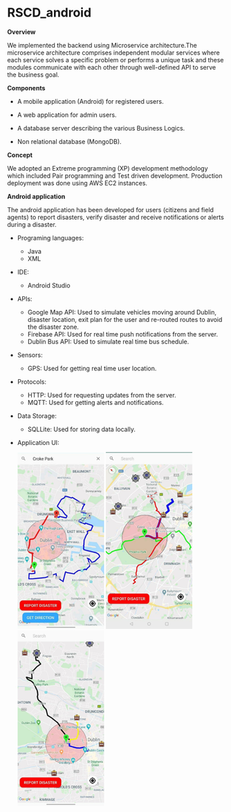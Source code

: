 # RSCD_android

**Overview**

We implemented the backend using Microservice architecture.The microservice architecture comprises independent modular services where each service solves a specific problem or performs a unique task and these modules communicate with each other through well-defined API to serve the business goal.

**Components**

* A mobile application (Android) for registered users.

* A web application for admin users.

* A database server describing the various Business Logics.

* Non relational database (MongoDB).

**Concept**

We adopted an Extreme programming (XP) development methodology which included Pair programming and Test driven development. 
Production deployment was done using AWS EC2 instances.

**Android application**

The android application has been developed for users (citizens and field agents) to report disasters, verify disaster and receive notifications or alerts during a disaster.

* Programing languages:
    * Java
    * XML

* IDE:
    * Android Studio

* APIs:
    * Google Map API: Used to simulate vehicles moving around Dublin, disaster location, exit plan for the user and re-routed routes to avoid the disaster zone.
    * Firebase API: Used for real time push notifications from the server.
    * Dublin Bus API: Used to simulate real time bus schedule.

* Sensors:
    * GPS: Used for getting real time user location.
    
* Protocols:
    * HTTP: Used for requesting updates from the server.
    * MQTT: Used for getting alerts and notifications.

* Data Storage:
  * SQLLite: Used for storing data locally.
    
* Application UI:

  <img src="images/one.jpg" width="200">
  <img src="images/two.jpg" width="200">
  <img src="images/three.jpg" width="200">
  
